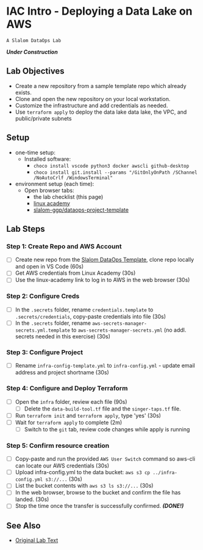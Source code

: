 # IAC Intro - Deploying a Data Lake on AWS

`A Slalom DataOps Lab`

_**Under Construction**_

## Lab Objectives

- Create a new repository from a sample template repo which already exists.
- Clone and open the new repository on your local workstation.
- Customize the infrastructure and add credentials as needed.
- Use `terraform apply` to deploy the data lake data lake, the VPC, and public/private subnets

## Setup

- one-time setup:
  - Installed software:
    - `choco install vscode python3 docker awscli github-desktop`
    - `choco install git.install --params "/GitOnlyOnPath /SChannel /NoAutoCrlf /WindowsTerminal"`
- environment setup (each time):
  - Open browser tabs:
    - the lab checklist (this page)
    - [linux academy](https://app.linuxacademy.com/dashboard)
    - [slalom-ggp/dataops-project-template](https://github.com/slalom-ggp/dataops-project-template)

## Lab Steps

### Step 1: Create Repo and AWS Account

- [ ] Create new repo from the [Slalom DataOps Template](https://github.com/slalom-ggp/dataops-project-template), clone repo locally and open in VS Code (60s)
- [ ] Get AWS credentials from Linux Academy (30s)
- [ ] Use the linux-academy link to log in to AWS in the web browser (30s)

### Step 2: Configure Creds

- [ ] In the `.secrets` folder, rename `credentials.template` to `.secrets/credentials`, copy-paste credentials into file (30s)
- [ ] In the `.secrets` folder, rename `aws-secrets-manager-secrets.yml.template` to `aws-secrets-manager-secrets.yml` (no addl. secrets needed in this exercise) (30s)

### Step 3: Configure Project

- [ ] Rename `infra-config-template.yml` to `infra-config.yml` - update email address and project shortname (30s)

### Step 4: Configure and Deploy Terraform

- [ ] Open the `infra` folder, review each file (90s)
  - [ ] Delete the `data-build-tool.tf` file and the `singer-taps.tf` file.
- [ ] Run `terraform init` and `terraform apply`, type 'yes' (30s)
- [ ] Wait for `terraform apply` to complete (2m)
  - [ ] Switch to the `git` tab, review code changes while apply is running

### Step 5: Confirm resource creation

- [ ] Copy-paste and run the provided `AWS User Switch` command so aws-cli can locate our AWS credentials (30s)
- [ ] Upload infra-config.yml to the data bucket: `aws s3 cp ../infra-config.yml s3://...` (30s)
- [ ] List the bucket contents with `aws s3 ls s3://...` (30s)
- [ ] In the web browser, browse to the bucket and confirm the file has landed. (30s)
- [ ] Stop the time once the transfer is successfully confirmed. _**(DONE!)**_

## See Also

- [Original Lab Text](https://github.com/slalom-ggp/dataops-infra/issues/85)
